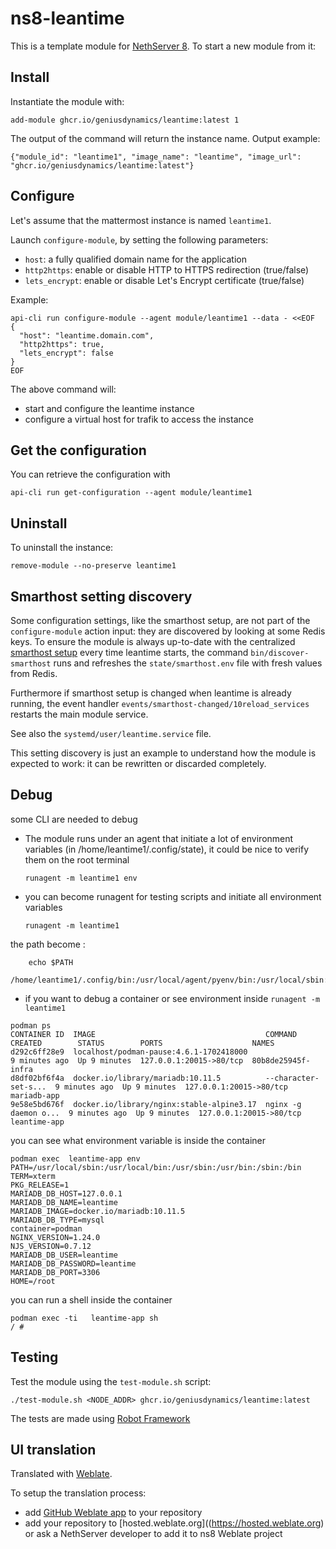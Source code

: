 # ns8-leantime

This is a template module for [NethServer 8](https://github.com/NethServer/ns8-core).
To start a new module from it:


## Install

Instantiate the module with:

    add-module ghcr.io/geniusdynamics/leantime:latest 1

The output of the command will return the instance name.
Output example:

    {"module_id": "leantime1", "image_name": "leantime", "image_url": "ghcr.io/geniusdynamics/leantime:latest"}

## Configure

Let's assume that the mattermost instance is named `leantime1`.

Launch `configure-module`, by setting the following parameters:
- `host`: a fully qualified domain name for the application
- `http2https`: enable or disable HTTP to HTTPS redirection (true/false)
- `lets_encrypt`: enable or disable Let's Encrypt certificate (true/false)


Example:

```
api-cli run configure-module --agent module/leantime1 --data - <<EOF
{
  "host": "leantime.domain.com",
  "http2https": true,
  "lets_encrypt": false
}
EOF
```

The above command will:
- start and configure the leantime instance
- configure a virtual host for trafik to access the instance

## Get the configuration
You can retrieve the configuration with

```
api-cli run get-configuration --agent module/leantime1
```

## Uninstall

To uninstall the instance:

    remove-module --no-preserve leantime1

## Smarthost setting discovery

Some configuration settings, like the smarthost setup, are not part of the
`configure-module` action input: they are discovered by looking at some
Redis keys.  To ensure the module is always up-to-date with the
centralized [smarthost
setup](https://geniusdynamics.github.io/ns8-core/core/smarthost/) every time
leantime starts, the command `bin/discover-smarthost` runs and refreshes
the `state/smarthost.env` file with fresh values from Redis.

Furthermore if smarthost setup is changed when leantime is already
running, the event handler `events/smarthost-changed/10reload_services`
restarts the main module service.

See also the `systemd/user/leantime.service` file.

This setting discovery is just an example to understand how the module is
expected to work: it can be rewritten or discarded completely.

## Debug

some CLI are needed to debug

- The module runs under an agent that initiate a lot of environment variables (in /home/leantime1/.config/state), it could be nice to verify them
on the root terminal

    `runagent -m leantime1 env`

- you can become runagent for testing scripts and initiate all environment variables
  
    `runagent -m leantime1`

 the path become : 
```
    echo $PATH
    /home/leantime1/.config/bin:/usr/local/agent/pyenv/bin:/usr/local/sbin:/usr/local/bin:/usr/sbin:/usr/bin:/usr/
```

- if you want to debug a container or see environment inside
 `runagent -m leantime1`
 ```
podman ps
CONTAINER ID  IMAGE                                      COMMAND               CREATED        STATUS        PORTS                    NAMES
d292c6ff28e9  localhost/podman-pause:4.6.1-1702418000                          9 minutes ago  Up 9 minutes  127.0.0.1:20015->80/tcp  80b8de25945f-infra
d8df02bf6f4a  docker.io/library/mariadb:10.11.5          --character-set-s...  9 minutes ago  Up 9 minutes  127.0.0.1:20015->80/tcp  mariadb-app
9e58e5bd676f  docker.io/library/nginx:stable-alpine3.17  nginx -g daemon o...  9 minutes ago  Up 9 minutes  127.0.0.1:20015->80/tcp  leantime-app
```

you can see what environment variable is inside the container
```
podman exec  leantime-app env
PATH=/usr/local/sbin:/usr/local/bin:/usr/sbin:/usr/bin:/sbin:/bin
TERM=xterm
PKG_RELEASE=1
MARIADB_DB_HOST=127.0.0.1
MARIADB_DB_NAME=leantime
MARIADB_IMAGE=docker.io/mariadb:10.11.5
MARIADB_DB_TYPE=mysql
container=podman
NGINX_VERSION=1.24.0
NJS_VERSION=0.7.12
MARIADB_DB_USER=leantime
MARIADB_DB_PASSWORD=leantime
MARIADB_DB_PORT=3306
HOME=/root
```

you can run a shell inside the container

```
podman exec -ti   leantime-app sh
/ # 
```
## Testing

Test the module using the `test-module.sh` script:


    ./test-module.sh <NODE_ADDR> ghcr.io/geniusdynamics/leantime:latest

The tests are made using [Robot Framework](https://robotframework.org/)

## UI translation

Translated with [Weblate](https://hosted.weblate.org/projects/ns8/).

To setup the translation process:

- add [GitHub Weblate app](https://docs.weblate.org/en/latest/admin/continuous.html#github-setup) to your repository
- add your repository to [hosted.weblate.org]((https://hosted.weblate.org) or ask a NethServer developer to add it to ns8 Weblate project

